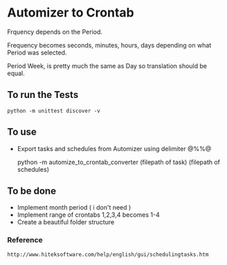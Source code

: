 # Automizer to Crontab

Frquency depends on the Period.

Frequency becomes seconds, minutes, hours, days depending on what Period was selected.

Period Week, is pretty much the same as Day so translation should be equal.

## To run the Tests
    python -m unittest discover -v

## To use
* Export tasks and schedules from Automizer using delimiter @%%@

    python -m automize_to_crontab_converter (filepath of task) (filepath of schedules)

## To be done
* Implement month period ( i don't need )
* Implement range of crontabs 1,2,3,4 becomes 1-4
* Create a beautiful folder structure

### Reference
    http://www.hiteksoftware.com/help/english/gui/schedulingtasks.htm
